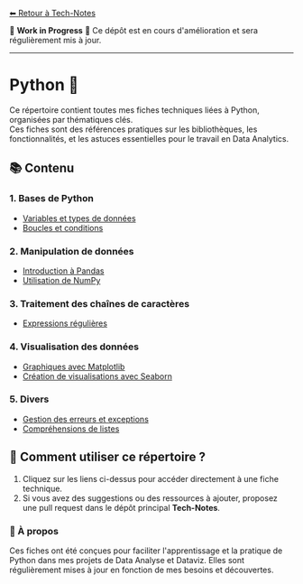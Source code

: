[⬅ Retour à Tech-Notes](../README.md)

🚧 **Work in Progress** 🚧
Ce dépôt est en cours d'amélioration et sera régulièrement mis à jour.

---

# Python 🐍

Ce répertoire contient toutes mes fiches techniques liées à Python, organisées par thématiques clés.  
Ces fiches sont des références pratiques sur les bibliothèques, les fonctionnalités, et les astuces essentielles pour le travail en Data Analytics.

## 📚 Contenu

### 1. Bases de Python
- [Variables et types de données](./data/variables_and_data_types.md)
- [Boucles et conditions](./data/loops_and_conditions.md)

### 2. Manipulation de données
- [Introduction à Pandas](./data/pandas_cheat_sheet.md)
- [Utilisation de NumPy](./data/numpy_cheat_sheet.md)

### 3. Traitement des chaînes de caractères
- [Expressions régulières](./data/regex_cheat_sheet.md)

### 4. Visualisation des données
- [Graphiques avec Matplotlib](./data/matplotlib_cheat_sheet.md)
- [Création de visualisations avec Seaborn](./data/seaborn_cheat_sheet.md)

### 5. Divers
- [Gestion des erreurs et exceptions](./data/error_handling.md)
- [Compréhensions de listes](./data/list_comprehensions.md)

## 🔗 Comment utiliser ce répertoire ?
1. Cliquez sur les liens ci-dessus pour accéder directement à une fiche technique.
2. Si vous avez des suggestions ou des ressources à ajouter, proposez une pull request dans le dépôt principal **Tech-Notes**.

### 🌟 À propos
Ces fiches ont été conçues pour faciliter l'apprentissage et la pratique de Python dans mes projets de Data Analyse et Dataviz. Elles sont régulièrement mises à jour en fonction de mes besoins et découvertes.  
